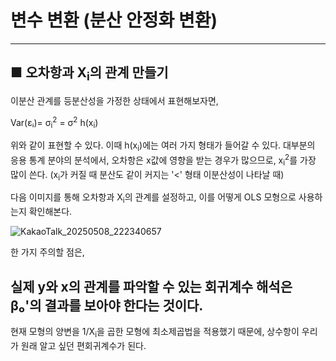 # 변수 변환 (분산 안정화 변환)
---
## ■ 오차항과 X<sub>i</sub>의 관계 만들기

이분산 관계를 등분산성을 가정한 상태에서 표현해보자면,

Var(εᵢ)= σ<sub>i</sub><sup>2</sup>
       = σ<sup>2</sup> h(x<sub>i</sub>)

위와 같이 표현할 수 있다.
이때 h(x<sub>i</sub>)에는 여러 가지 형태가 들어갈 수 있다.
대부분의 응용 통계 분야의 분석에서, 오차항은 x값에 영향을 받는 경우가 많으므로, x<sub>i</sub><sup>2</sup>를 가장 많이 쓴다. 
(x<sub>i</sub>가 커질 때 분산도 같이 커지는 '<' 형태 이분산성이 나타날 때)

다음 이미지를 통해 오차항과 X<sub>i</sub>의 관계를 설정하고, 이를 어떻게 OLS 모형으로 사용하는지 확인해본다.

![KakaoTalk_20250508_222340657](https://github.com/user-attachments/assets/35d4c0c7-d96a-4352-91fc-f758b5cdd866)

한 가지 주의할 점은,
## 실제 y와 x의 관계를 파악할 수 있는 회귀계수 해석은 β₀'의 결과를 보아야 한다는 것이다.
현재 모형의 양변을 1/X<sub>i</sub>을 곱한 모형에 최소제곱법을 적용했기 때문에, 상수항이 우리가 원래 알고 싶던 편회귀계수가 된다.
